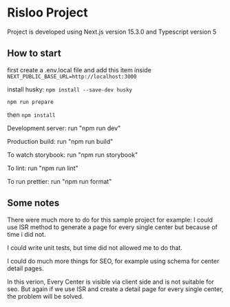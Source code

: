 # Risloo Project

Project is developed using Next.js version 15.3.0 and Typescript version 5

## How to start

first create a .env.local file and add this item inside
`NEXT_PUBLIC_BASE_URL=http://localhost:3000`

install husky:
`npm install --save-dev husky`

`npm run prepare`

then
`npm install`

Development server: run "npm run dev"

Production build: run "npm run build"

To watch storybook: run "npm run storybook"

To lint: run "npm run lint"

To run prettier: run "npm run format"

## Some notes

There were much more to do for this sample project
for example: I could use ISR method to generate a page for every single center but because of time i did not.

I could write unit tests, but time did not allowed me to do that.

I could do much more things for SEO, for example using schema for center detail pages.

In this verion, Every Center is visible via client side and is not suitable for seo. But again if we use ISR and create a detail page for every single center, the problem will be solved.
